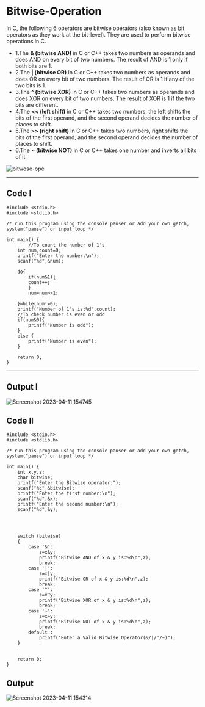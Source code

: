 # Bitwise-Operation
In C, the following 6 operators are bitwise operators (also known as bit operators as they work at the bit-level). They are used to perform bitwise operations in C.
 

- 1.The __& (bitwise AND)__ in C or C++ takes two numbers as operands and does AND on every bit of two numbers. The result of AND is 1 only if both bits are 1.  
- 2.The __| (bitwise OR)__ in C or C++ takes two numbers as operands and does OR on every bit of two numbers. The result of OR is 1 if any of the two bits is 1. 
- 3.The __^ (bitwise XOR)__ in C or C++ takes two numbers as operands and does XOR on every bit of two numbers. The result of XOR is 1 if the two bits are different. 
- 4.The __<< (left shift)__ in C or C++ takes two numbers, the left shifts the bits of the first operand, and the second operand decides the number of places to shift. 
- 5.The __>> (right shift)__ in C or C++ takes two numbers, right shifts the bits of the first operand, and the second operand decides the number of places to shift. 
- 6.The __~ (bitwise NOT)__ in C or C++ takes one number and inverts all bits of it.

![bitwose-ope](https://user-images.githubusercontent.com/113619312/234051949-06920a17-ca18-4d85-bfba-6aed5ca1309e.png)

---

## __Code I__
```
#include <stdio.h>
#include <stdlib.h>

/* run this program using the console pauser or add your own getch, system("pause") or input loop */

int main() {
		//To count the number of 1's
	int num,count=0;
	printf("Enter the number:\n");
	scanf("%d",&num);
	
	do{
		if(num&1){
		count++;
		}
		num=num>>1;
		
	}while(num!=0);
	printf("Number of 1's is:%d",count);
	//To check number is even or odd
	if(num&0){
		printf("Number is odd");
	}
	else {
		printf("Number is even");
	}
	
	return 0;
}
```

---

## __Output I__
![Screenshot 2023-04-11 154745](https://user-images.githubusercontent.com/113619312/234366739-d704113a-8fbe-431b-96c9-b9c636886fce.png)

## __Code II__
```
#include <stdio.h>
#include <stdlib.h>

/* run this program using the console pauser or add your own getch, system("pause") or input loop */

int main() {
	int x,y,z;
	char bitwise;
	printf("Enter the Bitwise operator:");
	scanf("%c",&bitwise);
	printf("Enter the first number:\n");
	scanf("%d",&x);
	printf("Enter the second number:\n");
	scanf("%d",&y);
	


	
	switch (bitwise)
	{
		case '&':
			z=x&y;
			printf("Bitwise AND of x & y is:%d\n",z);
			break;
		case '|':
			z=x|y;
			printf("Bitwise OR of x & y is:%d\n",z);
			break;
		case '^':
			z=x^y;
			printf("Bitwise XOR of x & y is:%d\n",z);
			break;
		case '~':
			z=x~y;
			printf("Bitwise NOT of x & y is:%d\n",z);
			break;
		default :
			printf("Enter a Valid Bitwise Operator(&/|/^/~)");
	}
	
	
	return 0;
}
```

## __Output__
![Screenshot 2023-04-11 154314](https://user-images.githubusercontent.com/113619312/234367011-d05cf3b7-3c2b-40bd-ac12-2d20abd0b980.png)
